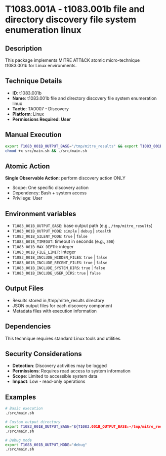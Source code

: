 # T1083.001A - t1083.001b file and directory discovery file system enumeration linux

## Description
This package implements MITRE ATT&CK atomic micro-technique t1083.001b for Linux environments.

## Technique Details
- **ID**: t1083.001b
- **Name**: t1083.001b file and directory discovery file system enumeration linux
- **Tactic**: TA0007 - Discovery
- **Platform**: Linux
- **Permissions Required**: **User**

## Manual Execution
```bash
export T1083_001B_OUTPUT_BASE="/tmp/mitre_results" && export T1083_001B_SILENT_MODE=false
chmod +x src/main.sh && ./src/main.sh
```

## Atomic Action
**Single Observable Action**: perform discovery action ONLY
- Scope: One specific discovery action
- Dependency: Bash + system access
- Privilege: User

## Environment variables

- `T1083_001B_OUTPUT_BASE`: base output path (e.g., `/tmp/mitre_results`)
- `T1083_001B_OUTPUT_MODE`: `simple` | `debug` | `stealth`
- `T1083_001B_SILENT_MODE`: `true` | `false`
- `T1083_001B_TIMEOUT`: timeout in seconds (e.g., `300`)
- `T1083_001B_MAX_DEPTH`: integer
- `T1083_001B_FILE_LIMIT`: integer
- `T1083_001B_INCLUDE_HIDDEN_FILES`: `true` | `false`
- `T1083_001B_INCLUDE_RECENT_FILES`: `true` | `false`
- `T1083_001B_INCLUDE_SYSTEM_DIRS`: `true` | `false`
- `T1083_001B_INCLUDE_USER_DIRS`: `true` | `false`

## Output Files
- Results stored in /tmp/mitre_results directory
- JSON output files for each discovery component
- Metadata files with execution information

## Dependencies
This technique requires standard Linux tools and utilities.

## Security Considerations
- **Detection**: Discovery activities may be logged
- **Permissions**: Requires read access to system information
- **Scope**: Limited to accessible system data
- **Impact**: Low - read-only operations

## Examples
```bash
# Basic execution
./src/main.sh

# Custom output directory
export T1083_001B_OUTPUT_BASE="${T1083.001B_OUTPUT_BASE:-/tmp/mitre_results}/results"
./src/main.sh

# Debug mode
export T1083_001B_OUTPUT_MODE="debug"
./src/main.sh
```
